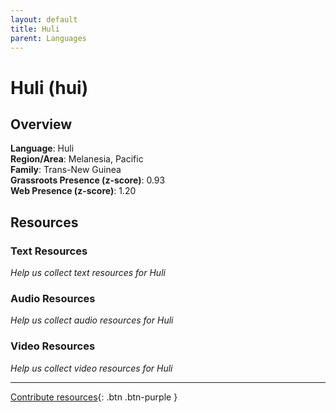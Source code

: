 ```yaml
---
layout: default
title: Huli
parent: Languages
---
```


# Huli (hui)

## Overview

**Language**: Huli  
**Region/Area**: Melanesia, Pacific  
**Family**: Trans-New Guinea  
**Grassroots Presence (z-score)**: 0.93  
**Web Presence (z-score)**: 1.20  

## Resources

### Text Resources
*Help us collect text resources for Huli*

### Audio Resources
*Help us collect audio resources for Huli*

### Video Resources
*Help us collect video resources for Huli*

---

[Contribute resources](https://forms.office.com/e/1SfLJx3u1r){: .btn .btn-purple }

